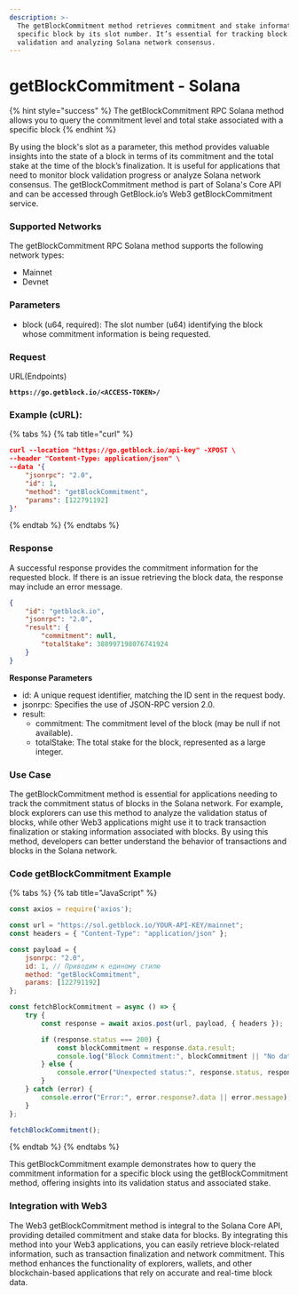 ```yaml
---
description: >-
  The getBlockCommitment method retrieves commitment and stake information for a
  specific block by its slot number. It’s essential for tracking block
  validation and analyzing Solana network consensus.
---
```


# getBlockCommitment - Solana

{% hint style="success" %}
The getBlockCommitment RPC Solana method allows you to query the commitment level and total stake associated with a specific block
{% endhint %}

&#x20;By using the block's slot as a parameter, this method provides valuable insights into the state of a block in terms of its commitment and the total stake at the time of the block’s finalization. It is useful for applications that need to monitor block validation progress or analyze Solana network consensus. The getBlockCommitment method is part of Solana's Core API and can be accessed through GetBlock.io’s Web3 getBlockCommitment service.

### **Supported Networks**

The getBlockCommitment RPC Solana method supports the following network types:

* Mainnet
* Devnet

### Parameters

* block (u64, required): The slot number (u64) identifying the block whose commitment information is being requested.

### Request

URL(Endpoints)

<pre class="language-json" data-full-width="false"><code class="lang-json"><strong>https://go.getblock.io/&#x3C;ACCESS-TOKEN>/
</strong></code></pre>

### Example (cURL):

{% tabs %}
{% tab title="curl" %}
```json
curl --location "https://go.getblock.io/api-key" -XPOST \
--header "Content-Type: application/json" \
--data '{
    "jsonrpc": "2.0",
    "id": 1,
    "method": "getBlockCommitment",
    "params": [122791192]
}'
```
{% endtab %}
{% endtabs %}

### Response

A successful response provides the commitment information for the requested block. If there is an issue retrieving the block data, the response may include an error message.

```json
{
    "id": "getblock.io",
    "jsonrpc": "2.0",
    "result": {
        "commitment": null,
        "totalStake": 388997198076741924
    }
}
```

**Response Parameters**

* id: A unique request identifier, matching the ID sent in the request body.
* jsonrpc: Specifies the use of JSON-RPC version 2.0.
* result:
  * commitment: The commitment level of the block (may be null if not available).
  * totalStake: The total stake for the block, represented as a large integer.

### Use Case

The getBlockCommitment method is essential for applications needing to track the commitment status of blocks in the Solana network. For example, block explorers can use this method to analyze the validation status of blocks, while other Web3 applications might use it to track transaction finalization or staking information associated with blocks. By using this method, developers can better understand the behavior of transactions and blocks in the Solana network.

### Code getBlockCommitment Example

{% tabs %}
{% tab title="JavaScript" %}
```javascript
const axios = require('axios');

const url = "https://sol.getblock.io/YOUR-API-KEY/mainnet";
const headers = { "Content-Type": "application/json" };

const payload = {
    jsonrpc: "2.0",
    id: 1, // Приводим к единому стилю
    method: "getBlockCommitment",
    params: [122791192]
};

const fetchBlockCommitment = async () => {
    try {
        const response = await axios.post(url, payload, { headers });

        if (response.status === 200) {
            const blockCommitment = response.data.result;
            console.log("Block Commitment:", blockCommitment || "No data available");
        } else {
            console.error("Unexpected status:", response.status, response.statusText);
        }
    } catch (error) {
        console.error("Error:", error.response?.data || error.message);
    }
};

fetchBlockCommitment();
```
{% endtab %}
{% endtabs %}

This getBlockCommitment example demonstrates how to query the commitment information for a specific block using the getBlockCommitment method, offering insights into its validation status and associated stake.

### Integration with Web3

The Web3 getBlockCommitment method is integral to the Solana Core API, providing detailed commitment and stake data for blocks. By integrating this method into your Web3 applications, you can easily retrieve block-related information, such as transaction finalization and network commitment. This method enhances the functionality of explorers, wallets, and other blockchain-based applications that rely on accurate and real-time block data.
